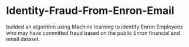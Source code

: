 # Identity-Fraud-From-Enron-Email
builded an algorithm using Machine learning to identify Enron Employees who may have committed fraud based on the public Enron financial and email dataset.
